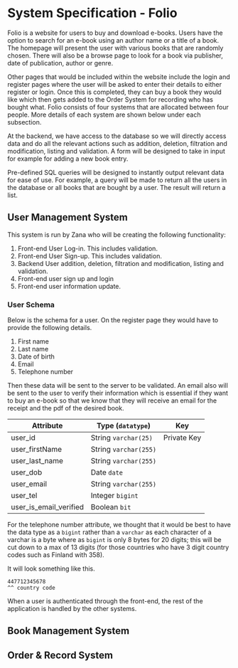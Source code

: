 # System Specification - Folio

Folio is a website for users to buy and download e-books. Users have the option to search for an e-book using an author name or a title of a book. The homepage will present the user with various books that are randomly chosen. There will also be a browse page to look for a book via publisher, date of publication, author or genre.

Other pages that would be included within the website include the login and register pages where the user will be asked to enter their details to either register or login. Once this is completed, they can buy a book they would like which then gets added to the Order System for recording who has bought what. Folio consists of four systems that are allocated between four people. More details of each system are shown below under each subsection.

At the backend, we have access to the database so we will directly access data and do all the relevant actions such as addition, deletion, filtration and modification, listing and validation. A form will be designed to take in input for example for adding a new book entry.

Pre-defined SQL queries will be designed to instantly output relevant data for ease of use. For example, a query will be made to return all the users in the database or all books that are bought by a user. The result will return a list.

## User Management System

This system is run by Zana who will be creating the following functionality:

1. Front-end User Log-in. This includes validation.
2. Front-end User Sign-up. This includes validation.
3. Backend User addition, deletion, filtration and modification, listing and validation.
4. Front-end user sign up and login
5. Front-end user information update.

### User Schema

Below is the schema for a user. On the register page they would have to provide the following details.

1. First name
2. Last name
3. Date of birth
4. Email
5. Telephone number

Then these data will be sent to the server to be validated. An email also will be sent to the user to verify their information which is essential if they want to buy an e-book so that we know that they will receive an email for the receipt and the pdf of the desired book.

| Attribute              | Type (`datatype`)     | Key         |
| ---------------------- | --------------------- | ----------- |
| user_id                | String `varchar(25)`  | Private Key |
| user_firstName         | String `varchar(255)` |             |
| user_last_name         | String `varchar(255)` |             |
| user_dob               | Date `date`           |             |
| user_email             | String `varchar(255)` |             |
| user_tel               | Integer `bigint`      |             |
| user_is_email_verified | Boolean `bit`         |             |

For the telephone number attribute, we thought that it would be best to have the data type as a `bigint` rather than a `varchar` as each character of a varchar is a byte where as `bigint` is only 8 bytes for 20 digits; this will be cut down to a max of 13 digits (for those countries who have 3 digit country codes such as Finland with 358).

It will look something like this.

```
447712345678
^^ country code
```

When a user is authenticated through the front-end, the rest of the application is handled by the other systems.

## Book Management System

## Order & Record System
